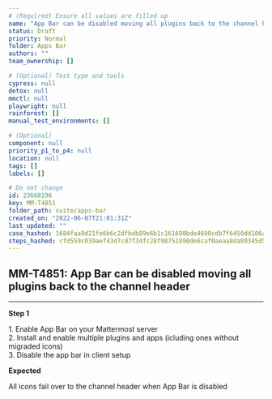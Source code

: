 ```yaml
---
# (Required) Ensure all values are filled up
name: "App Bar can be disabled moving all plugins back to the channel header"
status: Draft
priority: Normal
folder: Apps Bar
authors: ""
team_ownership: []

# (Optional) Test type and tools
cypress: null
detox: null
mmctl: null
playwright: null
rainforest: []
manual_test_environments: []

# (Optional)
component: null
priority_p1_to_p4: null
location: null
tags: []
labels: []

# Do not change
id: 23668196
key: MM-T4851
folder_path: suite/apps-bar
created_on: "2022-06-07T21:01:31Z"
last_updated: ""
case_hashed: 1684faa9d21fe6b6c2dfbdb89e6b1c161690bde4690cdb7f6450dd106ae19c0512c97b00dc616916f07a5d9591a72453
steps_hashed: cfd559c039aef43d7cd7f34fc28f98751890de6caf0aeaa8da89345d553fbc8825ee13756b0a93ee49b69b2c8eac7fc8
---
```


## MM-T4851: App Bar can be disabled moving all plugins back to the channel header

---

**Step 1**

1\. Enable App Bar on your Mattermost server\
2\. Install and enable multiple plugins and apps (icluding ones without migraded icons)\
3\. Disable the app bar in client setup

**Expected**

All icons fail over to the channel header when App Bar is disabled
